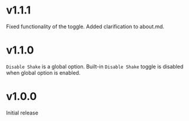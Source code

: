 # v1.1.1

Fixed functionality of the toggle.
Added clarification to about.md.

# v1.1.0

`Disable Shake` is a global option.
Built-in `Disable Shake` toggle is disabled when global option is enabled.

# v1.0.0

Initial release
